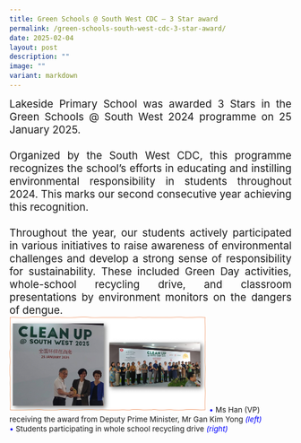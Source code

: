 ```yaml
---
title: Green Schools @ South West CDC – 3 Star award
permalink: /green-schools-south-west-cdc-3-star-award/
date: 2025-02-04
layout: post
description: ""
image: ""
variant: markdown
---
```

<div style="font-size:14pt;" align="justify">Lakeside Primary School was awarded 3 Stars in the Green Schools @ South West 2024 programme on 25 January 2025.
<br><br>
Organized by the South West CDC, this programme recognizes the school’s efforts in educating and instilling environmental responsibility in students throughout 2024. This marks our second consecutive year achieving this recognition.
<br><br>
Throughout the year, our students actively participated in various initiatives to raise awareness of environmental challenges and develop a strong sense of responsibility for sustainability. These included Green Day activities, whole-school recycling drive, and classroom presentations by environment monitors on the dangers of dengue.</div>
<img src="/images/Happenings/GREEN%20SCHOOL/GREENSCHL_1.png" style="width: 70%; height: 70%;">
<span style="font-size:10pt;">
<span style="color:blue;">•</span> Ms Han (VP) receiving the award from Deputy Prime Minister, Mr Gan Kim Yong <i style="color:blue;">(left)</i><br><span style="color:blue;">•</span> Students participating in whole school recycling drive <i style="color:blue;">(right)</i></span>



